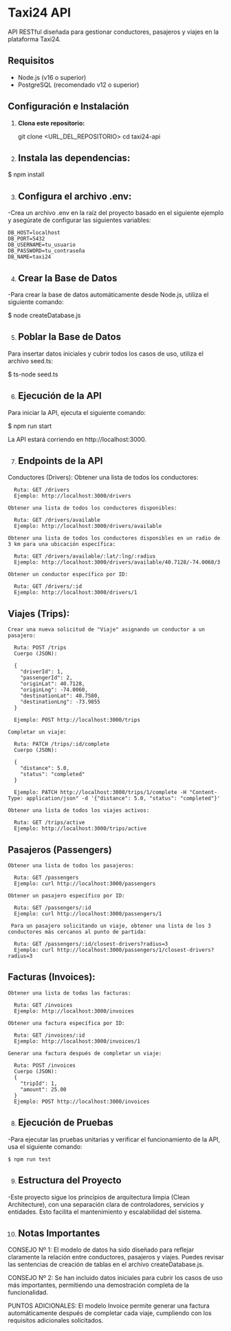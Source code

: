 # Taxi24 API

API RESTful diseñada para gestionar conductores, pasajeros y viajes en la plataforma Taxi24.

## Requisitos

- Node.js (v16 o superior)
- PostgreSQL (recomendado v12 o superior)

## Configuración e Instalación

1. **Clona este repositorio:**

  
   git clone <URL_DEL_REPOSITORIO>
   cd taxi24-api


2. ## Instala las dependencias:

  $ npm install  

3. ## Configura el archivo .env:

  -Crea un archivo .env en la raíz del proyecto basado en el siguiente ejemplo y asegúrate de configurar las siguientes variables:

    DB_HOST=localhost
    DB_PORT=5432
    DB_USERNAME=tu_usuario
    DB_PASSWORD=tu_contraseña
    DB_NAME=taxi24

4. ## Crear la Base de Datos

  -Para crear la base de datos automáticamente desde Node.js, utiliza el siguiente comando:
    
  $ node createDatabase.js
  

5. ## Poblar la Base de Datos

  Para insertar datos iniciales y cubrir todos los casos de uso, utiliza el archivo seed.ts:

  $ ts-node seed.ts

6. ## Ejecución de la API 

  Para iniciar la API, ejecuta el siguiente comando:

  $ npm run start

  La API estará corriendo en http://localhost:3000.

7. ## Endpoints de la API

  Conductores (Drivers):
    Obtener una lista de todos los conductores:

      Ruta: GET /drivers
      Ejemplo: http://localhost:3000/drivers

    Obtener una lista de todos los conductores disponibles:

      Ruta: GET /drivers/available
      Ejemplo: http://localhost:3000/drivers/available

    Obtener una lista de todos los conductores disponibles en un radio de 3 km para una ubicación específica:

      Ruta: GET /drivers/available/:lat/:lng/:radius
      Ejemplo: http://localhost:3000/drivers/available/40.7128/-74.0060/3

    Obtener un conductor específico por ID:

      Ruta: GET /drivers/:id
      Ejemplo: http://localhost:3000/drivers/1


  ## Viajes (Trips):
    Crear una nueva solicitud de "Viaje" asignando un conductor a un pasajero:

      Ruta: POST /trips
      Cuerpo (JSON):

      {
        "driverId": 1,
        "passengerId": 2,
        "originLat": 40.7128,
        "originLng": -74.0060,
        "destinationLat": 40.7580,
        "destinationLng": -73.9855
      }

      Ejemplo: POST http://localhost:3000/trips 

    Completar un viaje:

      Ruta: PATCH /trips/:id/complete
      Cuerpo (JSON):

      {
        "distance": 5.0,
        "status": "completed"
      }

      Ejemplo: PATCH http://localhost:3000/trips/1/complete -H "Content-Type: application/json" -d '{"distance": 5.0, "status": "completed"}'

    Obtener una lista de todos los viajes activos:

      Ruta: GET /trips/active
      Ejemplo: http://localhost:3000/trips/active

  ## Pasajeros (Passengers)
    Obtener una lista de todos los pasajeros:

      Ruta: GET /passengers
      Ejemplo: curl http://localhost:3000/passengers

    Obtener un pasajero específico por ID:

      Ruta: GET /passengers/:id
      Ejemplo: curl http://localhost:3000/passengers/1

     Para un pasajero solicitando un viaje, obtener una lista de los 3 conductores más cercanos al punto de partida:

      Ruta: GET /passengers/:id/closest-drivers?radius=3
      Ejemplo: curl http://localhost:3000/passengers/1/closest-drivers?radius=3

  ## Facturas (Invoices):
    Obtener una lista de todas las facturas:

      Ruta: GET /invoices
      Ejemplo: http://localhost:3000/invoices

    Obtener una factura específica por ID:

      Ruta: GET /invoices/:id
      Ejemplo: http://localhost:3000/invoices/1

    Generar una factura después de completar un viaje:

      Ruta: POST /invoices
      Cuerpo (JSON):
      {
        "tripId": 1,
        "amount": 25.00
      }
      Ejemplo: POST http://localhost:3000/invoices

8. ## Ejecución de Pruebas

  -Para ejecutar las pruebas unitarias y verificar el funcionamiento de la API, usa el siguiente comando:

    $ npm run test

9. ## Estructura del Proyecto

  -Este proyecto sigue los principios de arquitectura limpia (Clean Architecture), con una separación clara de controladores, servicios y entidades. Esto facilita el mantenimiento y escalabilidad del sistema.

10. ## Notas Importantes

  CONSEJO Nº 1: 
    El modelo de datos ha sido diseñado para reflejar claramente la relación entre conductores, pasajeros y viajes. Puedes revisar las sentencias de creación de tablas en el archivo createDatabase.js.

  CONSEJO Nº 2: 
    Se han incluido datos iniciales para cubrir los casos de uso más importantes, permitiendo una demostración completa de la funcionalidad.

  PUNTOS ADICIONALES: 
    El modelo Invoice permite generar una factura automáticamente después de completar cada viaje, cumpliendo con los requisitos adicionales solicitados.



